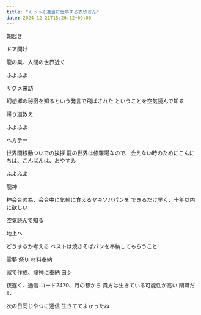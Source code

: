 ```yaml
---
title: "くっっそ適当に仕事する衣玖さん"
date: 2024-12-21T15:26:12+09:00
---
```

朝起き

ドア開け

龍の巣、人間の世界近く

ふよふよ

サグメ来訪

幻想郷の秘密を知るという発言で飛ばされた
ということを空気読んで知る

帰り道教え

ふよふよ

ヘカテー

世界間移動ついでの挨拶
龍の世界は修羅場なので、会えない時のためにこんにちは、こんばんは、おやすみ

ふよふよ

龍神

神会合の為、会合中に気軽に食えるヤキソバパンを
できるだけ早く、十年以内に欲しい

空気読んで知る

地上へ

どうするか考える
ベストは焼きそばパンを奉納してもらうこと

霊夢
祭り
材料奉納

家で作成、龍神に奉納
ヨシ

夜遅く、通信
コード2470、月の都から
貴方は生きている可能性が高い
閑職だし

次の日同じやつに通信
生きててよかったね
